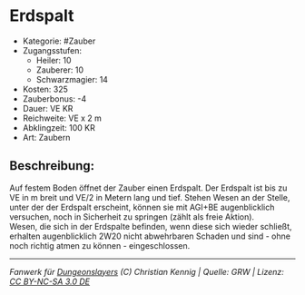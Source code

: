 # Erdspalt  
- Kategorie: #Zauber  
- Zugangsstufen:  
  - Heiler: 10  
  - Zauberer: 10  
  - Schwarzmagier: 14  
- Kosten: 325  
- Zauberbonus: -4  
- Dauer: VE KR  
- Reichweite: VE x 2 m  
- Abklingzeit: 100 KR  
- Art: Zaubern     

## Beschreibung:
Auf festem Boden öffnet der Zauber einen Erdspalt. Der Erdspalt ist bis zu VE in m breit und VE/2 in Metern lang und tief. Stehen Wesen an der Stelle, unter der der Erdspalt erscheint, können sie mit AGI+BE augenblicklich versuchen, noch in Sicherheit zu springen (zählt als freie Aktion).<br>Wesen, die sich in der Erdspalte befinden, wenn diese sich wieder schließt, erhalten augenblicklich 2W20 nicht abwehrbaren Schaden und sind - ohne noch richtig atmen zu können - eingeschlossen.


___
*Fanwerk für [Dungeonslayers](https://www.dungeonslayers.net/) (C) Christian Kennig | Quelle: GRW | Lizenz: [CC BY-NC-SA 3.0 DE](https://creativecommons.org/licenses/by-nc-sa/3.0/de/)*
